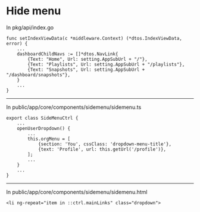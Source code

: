 # Hide menu

In pkg/api/index.go

```
func setIndexViewData(c *middleware.Context) (*dtos.IndexViewData, error) {
    ...
    dashboardChildNavs := []*dtos.NavLink{
        {Text: "Home", Url: setting.AppSubUrl + "/"},
        {Text: "Playlists", Url: setting.AppSubUrl + "/playlists"},
        {Text: "Snapshots", Url: setting.AppSubUrl + "/dashboard/snapshots"},
    }  
    ...
}
```

---

In public/app/core/components/sidemenu/sidemenu.ts

```
export class SideMenuCtrl {
    ...
    openUserDropdown() {
        ...
        this.orgMenu = [
            {section: 'You', cssClass: 'dropdown-menu-title'},
            {text: 'Profile', url: this.getUrl('/profile')},
        ];
        ...
    }
    ...
}
```

---

In public/app/core/components/sidemenu/sidemenu.html

```
<li ng-repeat="item in ::ctrl.mainLinks" class="dropdown">
``` 
